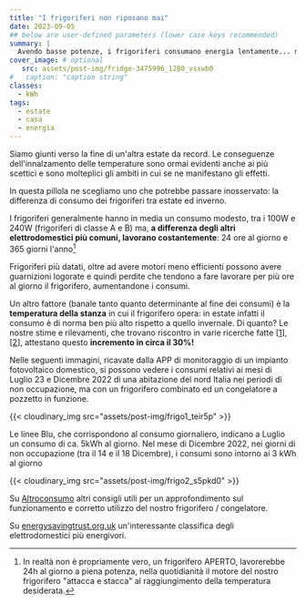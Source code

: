 ```yaml
---
title: "I frigoriferi non riposano mai"
date: 2023-09-05
## below are user-defined parameters (lower case keys recommended)
summary: |
  Avendo basse potenze, i frigoriferi consumano energia lentamente... ma ininterrottamente! E questo li rende i principali energivori casalinghi, specialmente in estate, quando consumano fino al 30% in più rispetto all'inverno...
cover_image: # optional
   src: assets/post-img/fridge-3475996_1280_vsxwb0
#   caption: "caption string"
classes:
  - kWh
tags:
  - estate
  - casa
  - energia
---
```


Siamo giunti verso la fine di un'altra estate da record. Le conseguenze dell'innalzamento delle temperature sono ormai evidenti anche ai più scettici e sono molteplici gli ambiti in cui se ne manifestano gli effetti. 

In questa pillola ne scegliamo uno che potrebbe passare inosservato: la differenza di consumo dei frigoriferi tra estate ed inverno.

I frigoriferi generalmente hanno in media un consumo modesto, tra i 100W e 240W (frigoriferi di classe A e B) ma, **a differenza degli altri elettrodomestici più comuni, lavorano costantemente**: 24 ore al giorno e 365 giorni l'anno[^*]

Frigoriferi più datati, oltre ad avere motori meno efficienti possono avere guarnizioni logorate e quindi perdite che tendono a fare lavorare per più ore al giorno il frigorifero, aumentandone i consumi.

Un altro fattore (banale tanto quanto determinante al fine dei consumi) è la **temperatura della stanza** in cui il frigorifero opera: in estate infatti il consumo è di norma ben più alto rispetto a quello invernale. Di quanto? Le nostre stime e rilevamenti, che trovano riscontro in varie ricerche fatte [[1](https://www.quora.com/Do-refrigerators-consume-more-power-in-the-summer-than-the-winter)], [[2](https://www.casacondominio.net/caldo-si-impennano-consumi-del-frigo/#:~:text=Per%20mantenere%20i%20cibi%20freschi,pi%C3%B9%20nei%20tre%20mesi%20estivi.)], attestano questo **incremento in circa il 30%!**

Nelle seguenti immagini, ricavate dalla APP di monitoraggio di un impianto fotovoltaico domestico, si possono vedere i consumi relativi ai mesi di Luglio 23 e Dicembre 2022 di una abitazione del nord Italia nei periodi di non occupazione, ma con un frigorifero combinato ed un congelatore a pozzetto in funzione.

{{< cloudinary_img src="assets/post-img/frigo1_teir5p" >}}

Le linee Blu, che corrispondono al consumo giornaliero, indicano a Luglio un consumo di ca. 5kWh al giorno. Nel mese di Dicembre 2022, nei giorni di non occupazione (tra il 14 e il 18 Dicembre), i consumi sono intorno ai 3 kWh al giorno

{{< cloudinary_img src="assets/post-img/frigo2_s5pkd0" >}}


Su [Altroconsumo](https://www.altroconsumo.it/elettrodomestici/frigoriferi/consigli/come-funziona-e-quanto-consuma-il-frigo) altri consigli utili per un approfondimento sul funzionamento e corretto utilizzo del nostro frigorifero / congelatore.

Su [energysavingtrust.org.uk](https://energysavingtrust.org.uk/top-five-energy-consuming-home-appliances/) un'interessante classifica degli elettrodomestici più energivori.

[^*]: In realtà non è propriamente vero, un frigorifero APERTO, lavorerebbe 24h al giorno a piena potenza, nella quotidianità il motore del nostro frigorifero "attacca e stacca" al raggiungimento della temperatura desiderata.


<!--
  created 2023-09-05 23:17:03.518287 +0200 CEST m=+0.032746918
-->